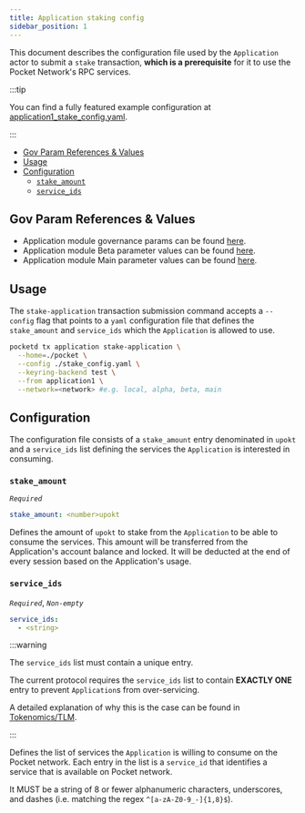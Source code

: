 ```yaml
---
title: Application staking config
sidebar_position: 1
---
```


This document describes the configuration file used by the `Application` actor
to submit a `stake` transaction, **which is a prerequisite** for it to use the
Pocket Network's RPC services.

:::tip

You can find a fully featured example configuration at [application1_stake_config.yaml](https://github.com/pokt-network/poktroll/blob/main/localnet/pocketd/config/application1_stake_config.yaml).

:::

- [Gov Param References \& Values](#gov-param-references--values)
- [Usage](#usage)
- [Configuration](#configuration)
  - [`stake_amount`](#stake_amount)
  - [`service_ids`](#service_ids)

## Gov Param References & Values

- Application module governance params can be found [here](../../3_protocol/governance/2_gov_params.md).
- Application module Beta parameter values can be found [here](https://github.com/pokt-network/poktroll/blob/main/tools/scripts/params/bulk_params_beta/application_params.json).
- Application module Main parameter values can be found [here](https://github.com/pokt-network/poktroll/blob/main/tools/scripts/params/bulk_params_main/application_params.json).

## Usage

The `stake-application` transaction submission command accepts a `--config` flag
that points to a `yaml` configuration file that defines the `stake_amount` and
`service_ids` which the `Application` is allowed to use.

```bash
pocketd tx application stake-application \
  --home=./pocket \
  --config ./stake_config.yaml \
  --keyring-backend test \
  --from application1 \
  --network=<network> #e.g. local, alpha, beta, main
```

## Configuration

The configuration file consists of a `stake_amount` entry denominated in `upokt`
and a `service_ids` list defining the services the `Application` is interested
in consuming.

### `stake_amount`

_`Required`_

```yaml
stake_amount: <number>upokt
```

Defines the amount of `upokt` to stake from the `Application` to be able to
consume the services. This amount will be transferred from the Application's
account balance and locked. It will be deducted at the end of every session
based on the Application's usage.

### `service_ids`

_`Required`_, _`Non-empty`_

```yaml
service_ids:
  - <string>
```

:::warning

The `service_ids` list must contain a unique entry.

The current protocol requires the `service_ids` list to contain **EXACTLY ONE** entry
to prevent `Application`s from over-servicing.

A detailed explanation of why this is the case can be found in
[Tokenomics/TLM](../../3_protocol/tokenomics/4_token_logic_modules_mint_equal_burn.md).

:::

Defines the list of services the `Application` is willing to consume on the
Pocket network. Each entry in the list is a `service_id` that identifies a service
that is available on Pocket network.

It MUST be a string of 8 or fewer alphanumeric characters, underscores, and
dashes (i.e. matching the regex `^[a-zA-Z0-9_-]{1,8}$`).
